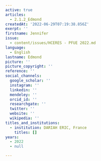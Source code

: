 ```yaml
---
active: true
articles:
  - 2.1.2_Edmond
createdAt: '2022-06-29T07:19:38.856Z'
exerpt: ''
firstname: Jennifer
issue:
  - content/issues/HCERES - PFUE 2022.md
language:
  - English
lastname: Edmond
picture: ''
picture_copyright: ''
reference: ''
social_channels:
  google_scholar: ''
  instagram: ''
  linkedin: ''
  mendeley: ''
  orcid_id: ''
  researchgate: ''
  twitter: ''
  website: ''
  wikipedia: ''
titles_and_institutions:
  - institution: DARIAH ERIC, France
    titles: []
years:
  - 2022
  - null

---
```

